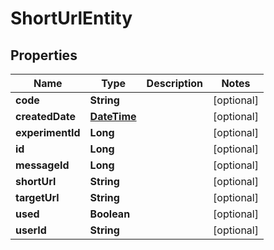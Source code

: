 
# ShortUrlEntity

## Properties
Name | Type | Description | Notes
------------ | ------------- | ------------- | -------------
**code** | **String** |  |  [optional]
**createdDate** | [**DateTime**](DateTime.md) |  |  [optional]
**experimentId** | **Long** |  |  [optional]
**id** | **Long** |  |  [optional]
**messageId** | **Long** |  |  [optional]
**shortUrl** | **String** |  |  [optional]
**targetUrl** | **String** |  |  [optional]
**used** | **Boolean** |  |  [optional]
**userId** | **String** |  |  [optional]




